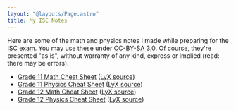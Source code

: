 ```yaml
---
layout: "@layouts/Page.astro"
title: My ISC Notes
---
```


Here are some of the math and physics notes I made while preparing for the [ISC exam](https://en.wikipedia.org/wiki/Indian_School_Certificate). You may use these under [CC-BY-SA 3.0](https://creativecommons.org/licenses/by-sa/3.0/). Of course, they're presented "as is", without warranty of any kind, express or implied (read: there may be errors).

-   [Grade 11 Math Cheat Sheet](/resources/isc-notes/11-math-cheat-sheet.pdf) ([LyX source](/resources/isc-notes/11-math-cheat-sheet.lyx))
-   [Grade 11 Physics Cheat Sheet](/resources/isc-notes/11-physics-cheat-sheet.pdf) ([LyX source](/resources/isc-notes/11-physics-cheat-sheet.lyx))
-   [Grade 12 Math Cheat Sheet](/resources/isc-notes/12-math-cheat-sheet.pdf) ([LyX source](/resources/isc-notes/12-math-cheat-sheet.lyx))
-   [Grade 12 Physics Cheat Sheet](/resources/isc-notes/12-physics-cheat-sheet.pdf) ([LyX source](/resources/isc-notes/12-physics-cheat-sheet.lyx))
